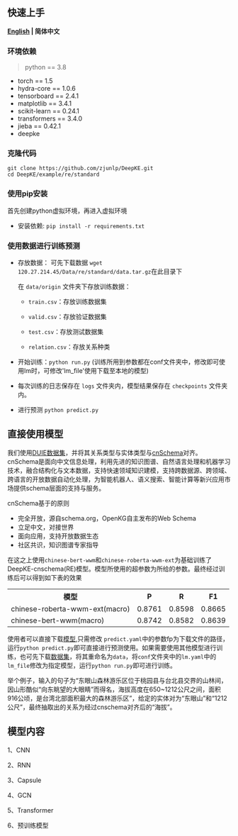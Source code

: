 ## 快速上手

<p align="left">
    <b> <a href="https://github.com/zjunlp/DeepKE/blob/main/example/re/standard/README.md">English</a> | 简体中文 </b>
</p>

### 环境依赖

> python == 3.8

- torch == 1.5
- hydra-core == 1.0.6
- tensorboard == 2.4.1
- matplotlib == 3.4.1
- scikit-learn == 0.24.1
- transformers == 3.4.0
- jieba == 0.42.1
- deepke 

### 克隆代码
```
git clone https://github.com/zjunlp/DeepKE.git
cd DeepKE/example/re/standard
```
### 使用pip安装

首先创建python虚拟环境，再进入虚拟环境

- 安装依赖: ```pip install -r requirements.txt```

### 使用数据进行训练预测

- 存放数据： 可先下载数据 ```wget 120.27.214.45/Data/re/standard/data.tar.gz```在此目录下

  在 `data/origin` 文件夹下存放训练数据：

  - `train.csv`：存放训练数据集

  - `valid.csv`：存放验证数据集

  - `test.csv`：存放测试数据集

  - `relation.csv`：存放关系种类

- 开始训练：```python run.py``` (训练所用到参数都在conf文件夹中，修改即可使用lm时，可修改'lm_file'使用下载至本地的模型)

- 每次训练的日志保存在 `logs` 文件夹内，模型结果保存在 `checkpoints` 文件夹内。

- 进行预测 ```python predict.py```

## 直接使用模型

我们使用[DUIE数据集](https://ai.baidu.com/broad/download?dataset=dureader)，并将其关系类型与实体类型与[cnSchema](https://github.com/OpenKG-ORG/cnSchema)对齐。cnSchema是面向中文信息处理，利用先进的知识图谱、自然语言处理和机器学习技术，融合结构化与文本数据，支持快速领域知识建模，支持跨数据源、跨领域、跨语言的开放数据自动化处理，为智能机器人、语义搜索、智能计算等新兴应用市场提供schema层面的支持与服务。

cnSchema基于的原则
* 完全开放，源自schema.org，OpenKG自主发布的Web Schema
* 立足中文，对接世界
* 面向应用，支持开放数据生态
* 社区共识，知识图谱专家指导

在这之上使用`chinese-bert-wwm`和`chinese-roberta-wwm-ext`为基础训练了DeepKE-cnschema(RE)模型。模型所使用的超参数为所给的参数。最终经过训练后可以得到如下表的效果

<table>
	<tr>
		<th>模型</th>
		<th>P</th>
		<th>R</th>
		<th>F1</th>
	</tr>
  <tr>
		<td>chinese-roberta-wwm-ext(macro)</td>
		<td>0.8761</td>
		<td>0.8598</td>
		<td>0.8665</td>
	</tr>
  <tr>
		<td>chinese-bert-wwm(macro)</td>
		<td>0.8742</td>
		<td>0.8582</td>
		<td>0.8639</td>
	</tr>
	
</table>


使用者可以直接下载[模型](https://drive.google.com/drive/folders/1wb_QIZduKDwrHeri0s5byibsSQrrJTEv),只需修改 `predict.yaml`中的参数fp为下载文件的路径，运行```python predict.py```即可直接进行预测使用。如果需要使用其他模型进行训练，也可先下载[数据集](https://drive.google.com/drive/folders/1wb_QIZduKDwrHeri0s5byibsSQrrJTEv)，将其重命名为`data`，将`conf`文件夹中的`lm.yaml`中的`lm_file`修改为指定模型，运行```python run.py```即可进行训练。


举个例子，输入的句子为“东眼山森林游乐区位于桃园县与台北县交界的山林间，因山形酷似“向东眺望的大眼睛”而得名，海拔高度在650~1212公尺之间，面积916公顷，是台湾北部面积最大的森林游乐区”，给定的实体对为“东眼山”和“1212公尺”，最终抽取出的关系为经过cnschema对齐后的“海拔”。



## 模型内容
1、CNN

2、RNN

3、Capsule

4、GCN

5、Transformer

6、预训练模型
